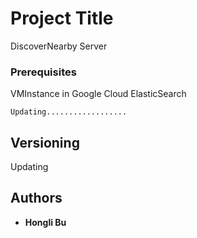 # Project Title

DiscoverNearby Server

### Prerequisites

VMInstance in Google Cloud
ElasticSearch



```
Updating..................
```



## Versioning

Updating

## Authors

* **Hongli Bu** 
